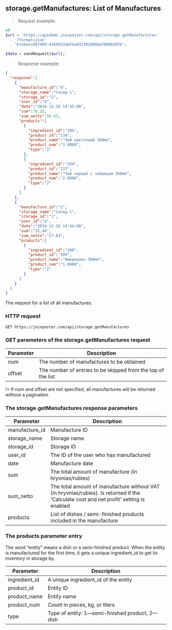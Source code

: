 ## storage.getManufactures: List of Manufactures

> Request example:

```php
<?
$url = 'https://apidemo.joinposter.com/api/storage.getManufactures'
  . '?format=json'
  . '&token=687409:4164553abf6a031302898da7800b59fb';

$data = sendRequest($url);
```

> Response example:

```json
{
  "response":[
    {
      "manufacture_id":"4",
      "storage_name":"Склад 1",
      "storage_id":"1",
      "user_id":"4",
      "date":"2016-12-26 14:45:00",
      "sum":70.35,
      "sum_netto":58.63,
      "products":[
        {
          "ingredient_id":"205",
          "product_id":"134",
          "product_name":"Чай цветочный 360мл",
          "product_num":"3.0000",
          "type":"2"
        },
        {
          "ingredient_id":"204",
          "product_id":"137",
          "product_name":"Чай черный с чабрецом 360мл",
          "product_num":"2.0000",
          "type":"2"
        }
      ]
    },
    {
      "manufacture_id":"2",
      "storage_name":"Склад 1",
      "storage_id":"1",
      "user_id":"4",
      "date":"2016-12-26 14:44:00",
      "sum":"32.44",
      "sum_netto":"27.03",
      "products":[
        {
          "ingredient_id":"200",
          "product_id":"109",
          "product_name":"Американо 360мл",
          "product_num":"1.0000",
          "type":"2"
        }
      ]
    }
  ]
}
```

The request for a list of all manufactures.

### HTTP request

`GET https://joinposter.com/api/storage.getManufactures`

### GET parameters of the storage.getManufactures request

Parameter | Description
--------- | -----------
num | The number of manufactures to be obtained
offset | The number of entries to be skipped from the top of the list

!> If num and offset are not specified, all manufactures will be returned without a pagination
### The storage.getManufactures response parameters

Parameter | Description
--------- | -----------
manufacture_id | Manufacture ID
storage_name | Storage name
storage_id | Storage ID
user_id | The ID of the user who has manufactured
date | Manufacture date
sum | The total amount of manufacture (in hryvnias/rubles)
sum_netto | The total amount of manufacture without VAT (in hryvnias/rubles). Is returned if the 'Calculate cost and net profit' setting is enabled
products | List of dishes / semi-finished products included in the manufacture

### The products parameter entry

The word “entity” means a dish or a semi-finished product. When the entity is manufactured for the first time, it gets a unique ingredient_id to get its inventory in storage by.

Parameter | Description
--------- | -----------
ingredient_id | A unique ingredient_id of the entity
product_id | Entity ID
product_name | Entity name
product_num | Count in pieces, kg, or liters
type | Type of entity: 1—semi-finished product, 2—dish


